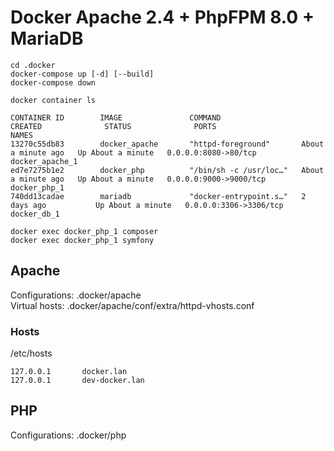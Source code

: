 # Docker Apache 2.4 + PhpFPM 8.0 + MariaDB

``` 
cd .docker
docker-compose up [-d] [--build]
docker-compose down
```

```
docker container ls

CONTAINER ID        IMAGE               COMMAND                  CREATED              STATUS              PORTS                    NAMES
13270c55db83        docker_apache       "httpd-foreground"       About a minute ago   Up About a minute   0.0.0.0:8080->80/tcp     docker_apache_1
ed7e7275b1e2        docker_php          "/bin/sh -c /usr/loc…"   About a minute ago   Up About a minute   0.0.0.0:9000->9000/tcp   docker_php_1
740dd13cadae        mariadb             "docker-entrypoint.s…"   2 days ago           Up About a minute   0.0.0.0:3306->3306/tcp   docker_db_1
```

```
docker exec docker_php_1 composer 
docker exec docker_php_1 symfony 
``` 

## Apache
Configurations: .docker/apache<br>
Virtual hosts: .docker/apache/conf/extra/httpd-vhosts.conf

### Hosts
/etc/hosts
``` 
127.0.0.1       docker.lan
127.0.0.1       dev-docker.lan
``` 

## PHP
Configurations: .docker/php
